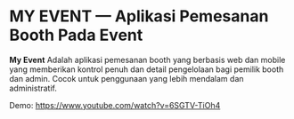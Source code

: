# MY EVENT — Aplikasi Pemesanan Booth Pada Event

**My Event** Adalah aplikasi pemesanan booth yang berbasis web dan mobile yang memberikan kontrol penuh dan detail pengelolaan bagi pemilik booth dan admin. Cocok untuk penggunaan yang lebih mendalam dan administratif.

Demo: https://www.youtube.com/watch?v=6SGTV-TiOh4
